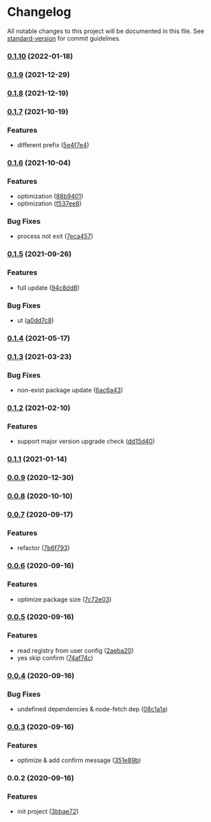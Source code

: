 # Changelog

All notable changes to this project will be documented in this file. See [standard-version](https://github.com/conventional-changelog/standard-version) for commit guidelines.

### [0.1.10](https://github.com/newdash/npm-update-all/compare/v0.1.9...v0.1.10) (2022-01-18)

### [0.1.9](https://github.com/newdash/npm-update-all/compare/v0.1.8...v0.1.9) (2021-12-29)

### [0.1.8](https://github.com/newdash/npm-update-all/compare/v0.1.7...v0.1.8) (2021-12-19)

### [0.1.7](https://github.com/newdash/npm-update-all/compare/v0.1.6...v0.1.7) (2021-10-19)


### Features

* different prefix ([5e4f7e4](https://github.com/newdash/npm-update-all/commit/5e4f7e445f7148587051dbbb088b59b3069ea9dc))

### [0.1.6](https://github.com/newdash/npm-update-all/compare/v0.1.5...v0.1.6) (2021-10-04)


### Features

* optimization ([88b9401](https://github.com/newdash/npm-update-all/commit/88b94018c22806ad424d7c0e0c4282c5045e7466))
* optimization ([f537ee8](https://github.com/newdash/npm-update-all/commit/f537ee8eec4cd9bab4481de2cb9a4b0bfa9d4b0e))


### Bug Fixes

* process not exit ([7eca457](https://github.com/newdash/npm-update-all/commit/7eca45721dc628ddda8e195dfb41373ff601ecce))

### [0.1.5](https://github.com/newdash/npm-update-all/compare/v0.1.4...v0.1.5) (2021-09-26)


### Features

* full update ([94c8dd8](https://github.com/newdash/npm-update-all/commit/94c8dd83e66d9ce7923d9d7d8a5e4a9b568a29e3))


### Bug Fixes

* ut ([a0dd7c8](https://github.com/newdash/npm-update-all/commit/a0dd7c87fe6213a5c5ce9f1094315ea622b02001))

### [0.1.4](https://github.com/newdash/npm-update-all/compare/v0.1.3...v0.1.4) (2021-05-17)

### [0.1.3](https://github.com/newdash/npm-update-all/compare/v0.1.2...v0.1.3) (2021-03-23)


### Bug Fixes

* non-exist package update ([6ac6a43](https://github.com/newdash/npm-update-all/commit/6ac6a436047dabeabcd4cec75db79da1a60bb7f2))

### [0.1.2](https://github.com/newdash/npm-update-all/compare/v0.1.1...v0.1.2) (2021-02-10)


### Features

* support major version upgrade check ([dd15d40](https://github.com/newdash/npm-update-all/commit/dd15d4036d65cae3367bedb74ed70ba284f2dedb))

### [0.1.1](https://github.com/newdash/npm-update-all/compare/v0.0.9...v0.1.1) (2021-01-14)

### [0.0.9](https://github.com/newdash/npm-update-all/compare/v0.0.8...v0.0.9) (2020-12-30)

### [0.0.8](https://github.com/newdash/npm-update-all/compare/v0.0.7...v0.0.8) (2020-10-10)

### [0.0.7](https://github.com/newdash/npm-update-all/compare/v0.0.6...v0.0.7) (2020-09-17)


### Features

* refactor ([7b6f793](https://github.com/newdash/npm-update-all/commit/7b6f793cdf7111519724ccb00d34636ff25503c1))

### [0.0.6](https://github.com/newdash/npm-update-all/compare/v0.0.5...v0.0.6) (2020-09-16)


### Features

* optimize package size ([7c72e03](https://github.com/newdash/npm-update-all/commit/7c72e03d20725e9ac7ec00ff22315fc52d143d4e))

### [0.0.5](https://github.com/newdash/npm-update-all/compare/v0.0.4...v0.0.5) (2020-09-16)


### Features

* read registry from user config ([2aeba20](https://github.com/newdash/npm-update-all/commit/2aeba202d2b16b4d4c4d39735ef04bc7a5cd0f16))
* yes skip confirm ([74af74c](https://github.com/newdash/npm-update-all/commit/74af74cdab1038bee50384ab4db954a7eda33832))

### [0.0.4](https://github.com/newdash/npm-update-all/compare/v0.0.3...v0.0.4) (2020-09-16)


### Bug Fixes

* undefined dependencies & node-fetch dep ([08c1a1a](https://github.com/newdash/npm-update-all/commit/08c1a1a9d21a443184c061b85fe6ad58ef49515b))

### [0.0.3](https://github.com/newdash/npm-update-all/compare/v0.0.2...v0.0.3) (2020-09-16)


### Features

* optimize & add confirm message ([351e89b](https://github.com/newdash/npm-update-all/commit/351e89bc6ab428b01ddeaac25532013b83985e27))

### 0.0.2 (2020-09-16)


### Features

* init project ([3bbae72](https://github.com/newdash/npm-update-all/commit/3bbae7259bb3708c37f82d89df8e83e30bd6b35f))
